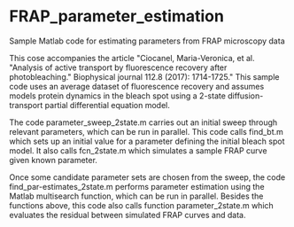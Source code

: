 # FRAP_parameter_estimation
Sample Matlab code for estimating parameters from FRAP microscopy data

This cose accompanies the article "Ciocanel, Maria-Veronica, et al. "Analysis of active transport by fluorescence recovery after photobleaching." Biophysical journal 112.8 (2017): 1714-1725." This sample code uses an average dataset of fluorescence recovery and assumes models protein dynamics in the bleach spot using a 2-state diffusion-transport partial differential equation model. 

The code parameter_sweep_2state.m carries out an initial sweep through relevant parameters, which can be run in parallel. This code calls find_bt.m which sets up an initial value for a parameter defining the initial bleach spot model. It also calls fcn_2state.m which simulates a sample FRAP curve given known parameter.

Once some candidate parameter sets are chosen from the sweep, the code find_par-estimates_2state.m performs parameter estimation using the Matlab multisearch function, which can be run in parallel. Besides the functions above, this code also calls function parameter_2state.m which evaluates the residual between simulated FRAP curves and data.

